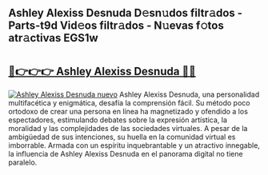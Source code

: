 ## Ashley Alexiss Desnuda D𝚎sn𝚞dos filtr𝚊dos - Parts-t9d Vid𝚎os filtr𝚊dos - N𝚞evas f𝚘tos atr𝚊ctivas EGS1w

# <h2><a href="http://mb9bzx.tromn.icu/?c=Ashley+Alexiss+Desnuda">🔗👉👉👉 Ashley Alexiss Desnuda 🔗🔗</a></h2>

[![Ashley Alexiss Desnuda nuevo](https://i.imgur.com/pEAQMta.gif)](http://mb9bzx.tromn.icu/?c=Ashley+Alexiss+Desnuda)
Ashley Alexiss Desnuda, una personalidad multifacética y enigmática, desafía la comprensión fácil. Su método poco ortodoxo de crear una persona en línea ha magnetizado y ofendido a los espectadores, estimulando debates sobre la expresión artística, la moralidad y las complejidades de las sociedades virtuales. A pesar de la ambigüedad de sus intenciones, su huella en la comunidad virtual es imborrable. Armada con un espíritu inquebrantable y un atractivo innegable, la influencia de Ashley Alexiss Desnuda en el panorama digital no tiene paralelo.
